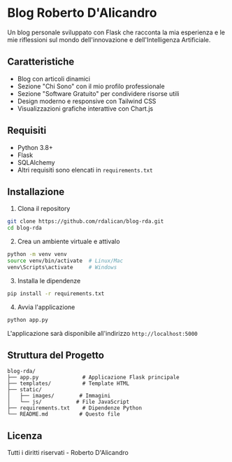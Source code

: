 # Blog Roberto D'Alicandro

Un blog personale sviluppato con Flask che racconta la mia esperienza e le mie riflessioni sul mondo dell'innovazione e dell'Intelligenza Artificiale.

## Caratteristiche

- Blog con articoli dinamici
- Sezione "Chi Sono" con il mio profilo professionale
- Sezione "Software Gratuito" per condividere risorse utili
- Design moderno e responsive con Tailwind CSS
- Visualizzazioni grafiche interattive con Chart.js

## Requisiti

- Python 3.8+
- Flask
- SQLAlchemy
- Altri requisiti sono elencati in `requirements.txt`

## Installazione

1. Clona il repository
```bash
git clone https://github.com/rdalican/blog-rda.git
cd blog-rda
```

2. Crea un ambiente virtuale e attivalo
```bash
python -m venv venv
source venv/bin/activate  # Linux/Mac
venv\Scripts\activate     # Windows
```

3. Installa le dipendenze
```bash
pip install -r requirements.txt
```

4. Avvia l'applicazione
```bash
python app.py
```

L'applicazione sarà disponibile all'indirizzo `http://localhost:5000`

## Struttura del Progetto

```
blog-rda/
├── app.py              # Applicazione Flask principale
├── templates/          # Template HTML
├── static/            
│   ├── images/        # Immagini
│   └── js/           # File JavaScript
├── requirements.txt    # Dipendenze Python
└── README.md          # Questo file
```

## Licenza

Tutti i diritti riservati - Roberto D'Alicandro